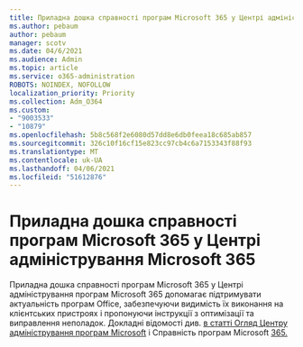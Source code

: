 ```yaml
---
title: Приладна дошка справності програм Microsoft 365 у Центрі адміністрування Microsoft 365
ms.author: pebaum
author: pebaum
manager: scotv
ms.date: 04/6/2021
ms.audience: Admin
ms.topic: article
ms.service: o365-administration
ROBOTS: NOINDEX, NOFOLLOW
localization_priority: Priority
ms.collection: Adm_O364
ms.custom:
- "9003533"
- "10879"
ms.openlocfilehash: 5b8c568f2e6080d57dd8e6db0feea18c685ab857
ms.sourcegitcommit: 326c10f16cf15e823cc97cb4c6a7153343f88f93
ms.translationtype: MT
ms.contentlocale: uk-UA
ms.lasthandoff: 04/06/2021
ms.locfileid: "51612876"
---
```

# <a name="microsoft-365-apps-health-dashboard-in-the-microsoft-365-apps-admin-center"></a>Приладна дошка справності програм Microsoft 365 у Центрі адміністрування Microsoft 365

Приладна дошка справності програм Microsoft 365 у Центрі адміністрування програм Microsoft 365 допомагає підтримувати актуальність програм Office, забезпечуючи видимість їх виконання на клієнтських пристроях і пропонуючи інструкції з оптимізації та виправлення неполадок. Докладні відомості див. [в статті Огляд Центру адміністрування програм Microsoft](https://docs.microsoft.com/deployoffice/admincenter/overview) і Справність програм Microsoft [365.](https://docs.microsoft.com/deployoffice/admincenter/microsoft-365-apps-health)




